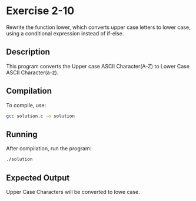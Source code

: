 # Exercise 2-10

Rewrite the function lower, which converts upper case letters to lower case, using a conditional expression instead of if-else.

## Description

This program converts the Upper case ASCII Character(A-Z) to Lower Case ASCII Character(a-z).

## Compilation

To compile, use:

```bash
gcc solution.c -o solution
```

## Running

After compilation, run the program:

```bash
./solution
```

## Expected Output

Upper Case Characters will be converted to lowe case.
